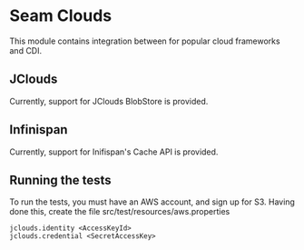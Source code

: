 Seam Clouds
===========

This module contains integration between for popular cloud frameworks and CDI.


JClouds
-------

Currently, support for JClouds BlobStore is provided.


Infinispan
----------

Currently, support for Inifispan's Cache API is provided.


Running the tests
-----------------

To run the tests, you must have an AWS account, and sign up for S3. Having done this,
create the file src/test/resources/aws.properties

    jclouds.identity <AccessKeyId>
    jclouds.credential <SecretAccessKey>
